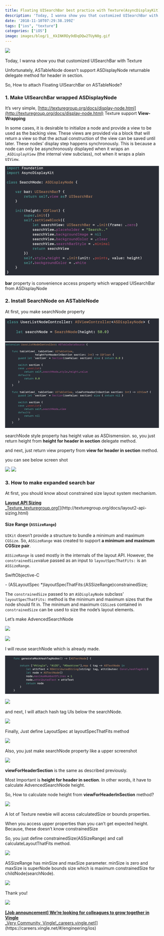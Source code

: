```yaml
---
title: Floating UISearchBar best practice with Texture(AsyncDisplayKit)
description: 'Today, I wanna show you that customized UISearchBar with Texture'
date: '2018-11-10T07:29:38.199Z'
tags: ["ios", "texture"]
categories: ["iOS"]
image: images/blog/1__KkINKRDy9dDqDQw2TUyN0g.gif
---
```


![](/images/blog/1__KkINKRDy9dDqDQw2TUyN0g.gif)

Today, I wanna show you that customized UISearchBar with Texture

Unfortunately, ASTableNode doesn’t support ASDisplayNode returnable delegate method for header in section.

So, How to attach Floating UISearchBar on ASTableNode?

### 1\. Make UISearchBar wrapped ASDisplayNode

It’s very simple, [http://texturegroup.org/docs/display-node.html](http://texturegroup.org/docs/display-node.html) Texture support **View-Wrapping**

In some cases, it is desirable to initialize a node and provide a view to be used as the backing view. These views are provided via a block that will return a view so that the actual construction of the view can be saved until later. These nodes’ display step happens synchronously. This is because a node can only be asynchronously displayed when it wraps an `_ASDisplayView` (the internal view subclass), not when it wraps a plain `UIView`.

![](/images/blog/1__CxwJdd__jPG2RkawYndIYjg.png)

**bar** property is convenience access property which wrapped UISearchBar from ASDisplayNode

### 2\. Install SearchNode on ASTableNode

At first, you make searchNode property

![](/images/blog/1__bu3ya0oyfdRkCCWRu6yBvw.png)
![](/images/blog/1__jB__Vr5LDkrls3Dt83I9qNA.png)

searchNode style property has height value as ASDismension. so, you just return height from **height for header in section** delegate method.

and next, just return view property from **view for header in section** method.

you can see below screen shot

![](/images/blog/1__eBbZgmGnsaOZS4JJbzwuow.png)
![](/images/blog/1__fGDln9hPaLG22dDSiQQ0Fw.png)

### 3\. How to make expanded search bar

At first, you should know about constrained size layout system mechanism.

[**Layout API Sizing**  
_Texture_texturegroup.org](http://texturegroup.org/docs/layout2-api-sizing.html "http://texturegroup.org/docs/layout2-api-sizing.html")[](http://texturegroup.org/docs/layout2-api-sizing.html)

#### Size Range (`ASSizeRange`)

`UIKit` doesn’t provide a structure to bundle a minimum and maximum `CGSize`. So, `ASSizeRange` was created to support **a minimum and maximum CGSize pair**.

`ASSizeRange` is used mostly in the internals of the layout API. However, the `constrainedSize`value passed as an input to `layoutSpecThatFits:` is an `ASSizeRange`.

SwiftObjective-C

\- (ASLayoutSpec \*)layoutSpecThatFits:(ASSizeRange)constrainedSize;

The `constrainedSize` passed to an `ASDisplayNode` subclass’ `layoutSpecThatFits:` method is the minimum and maximum sizes that the node should fit in. The minimum and maximum `CGSize`s contained in `constrainedSize` can be used to size the node’s layout elements.

Let’s make AdvencedSearchNode

![](/images/blog/1__Cl2knL7ugO271Puv__svZLA.png)

![](/images/blog/1__H4L__UjIlMLMmMS8y4RRlbQ.png)

I will reuse searchNode which is already made.

![](/images/blog/1__NnsVNGCraRQltsPd9YdQow.png)

![](/images/blog/1__8nj4hLUBOlp25xHsxUNnRg.png)

and next, I will attach hash tag UIs below the searchNode.

![](/images/blog/1__0qiGUEYHguIQb9gj__oYldw.png)

Finally, Just define LayoutSpec at layoutSpecThatFits method

![](/images/blog/1__o2xdLYNliAWrsKYtl2YVBw.png)

Also, you just make searchNode property like a upper screenshot

![](/images/blog/1__UQPPCO0QtjWnxuHAbA3cTw.png)

**viewForHeaderSection** is the same as described previously.

Most Important is **height for header in section**. In other words, it have to calculate AdvencedSearchNode height.

So, How to calculate node height from **viewForHeaderInSection** method?

![](/images/blog/1__nNyPpEu2oFtzhGIO6Dg8Yw.png)

A lot of Texture newbie will access calculatedSize or bounds properties.

When you access upper properties than you can’t get expected height. Because, these doesn’t know constrainedSize

So, you just define constrainedSize(ASSizeRange) and call calculateLayoutThatFits method.

![](/images/blog/1__3Z1zJwiyrJ7w__yTNQJntXA.png)

ASSizeRange has minSize and maxSize parameter. minSize is zero and maxSize is superNode bounds size which is maximum constrainedSize for childNode(searchNode).

![](/images/blog/1__KkINKRDy9dDqDQw2TUyN0g.gif)

Thank you!

![](/images/blog/1__Z____kOz__uzBDl5z4w6RzJBg.png)

[**\[Job announcement\] We’re looking for colleagues to grow together in Vingle**  
_Very Community, Vingle!_careers.vingle.net](https://careers.vingle.net/#/engineering/ios "https://careers.vingle.net/#/engineering/ios")[](https://careers.vingle.net/#/engineering/ios)